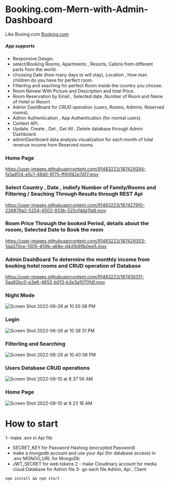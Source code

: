 # Booking.com-Mern-with-Admin-Dashboard
Like Booing.com <a href="https://www.booking.com/">Booking.com</a>
##### App supports 
* Responsive Desgin.
* select/Booking Rooms, Apartments , Resorts, Cabins from different parts from the world.
* chossing Date (how many days to will stay), Location , How man children do you have for perfect room.
* Filterling and seaching for perfect Room inside the country you choose. 
* Room Reivew With Picture and Description and total Price.
* Room Reservation by Email , Selected date ,Number of Room and Name of Hotel or Resort.
* Admin DashBoard for CRUD operation (users, Rooms, Admins, Reserved rooms).
* Admin Authentication , App Authentication (for normal users).
* Context APi.
* Update, Create , Get , Get All , Delete database through Admin Dashboard.
* adminDashboard data analysis visualization for each month of total revenue income from Reserved rooms.

### Home Page 
https://user-images.githubusercontent.com/91483223/187429294-fa1adf24-e5c1-48d0-8f75-ff60f42e7d17.mov

### Select Country , Date , indiefy Number of Family/Rooms and Filtering / Seaching Through Results through REST Api
https://user-images.githubusercontent.com/91483223/187427910-226879a2-5254-4502-933b-525cfdda11a8.mov


### Room Price Through the booked Period, details about the rooom, Selected Date to Book the room
https://user-images.githubusercontent.com/91483223/187429303-1da070ce-1005-459b-a68e-d4d1b99b0ee5.mov


### Admin DashBoard  To determine the monthly income from booking hotel rooms and CRUD operation of Database
https://user-images.githubusercontent.com/91483223/187430311-5aa92bc0-e3e6-4652-b013-b3e3a10701df.mov

### Night Mode
![Screen Shot 2022-06-26 at 10 55 08 PM](https://user-images.githubusercontent.com/91483223/188870600-5ecf5ec1-80fb-479d-b056-fe9ee516846e.png)
### Login
![Screen Shot 2022-06-26 at 10 38 31 PM](https://user-images.githubusercontent.com/91483223/188870621-4df981f6-3118-4148-b8c3-891b5cb0528d.png)
### Filterling and Searching 
![Screen Shot 2022-06-26 at 10 40 06 PM](https://user-images.githubusercontent.com/91483223/188870936-5160087f-0c28-4878-99ff-dc6d07cb7aa4.png)


### Users Database CRUD operations
![Screen Shot 2022-08-10 at 8 37 56 AM](https://user-images.githubusercontent.com/91483223/189120543-c73ce06a-357e-422b-acb8-cd0a49e77e49.png)

### Home Page 
![Screen Shot 2022-08-10 at 8 23 16 AM](https://user-images.githubusercontent.com/91483223/189120756-bdea935e-9572-49aa-b040-06a0e95faabe.png)

# How to start 
1- make .env in Api file 
* SECRET_KEY for Password Hashing (encrypted Password)
* make a mongodb account and use your Api (for database access) in .env MONGO_URL for MongoDb
* JWT_SECRET for web tokens 
2 - make Cloudinary account for media cloud Database for Admin file
3- go each file Admin, Api , Client
````
npm install && npm start
````

